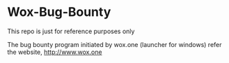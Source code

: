 # Wox-Bug-Bounty
This repo is just for reference purposes only

The bug bounty program initiated by wox.one (launcher for windows) refer the website, http://www.wox.one
